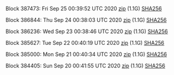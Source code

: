 Block 387473: Fri Sep 25 00:39:52 UTC 2020 [zip](https://dash-bootstrap.ams3.digitaloceanspaces.com/testnet/2020-09-25/bootstrap.dat.zip) (1.1G) [SHA256](https://dash-bootstrap.ams3.digitaloceanspaces.com/testnet/2020-09-25/sha256.txt)

Block 386844: Thu Sep 24 00:38:03 UTC 2020 [zip](https://dash-bootstrap.ams3.digitaloceanspaces.com/testnet/2020-09-24/bootstrap.dat.zip) (1.1G) [SHA256](https://dash-bootstrap.ams3.digitaloceanspaces.com/testnet/2020-09-24/sha256.txt)

Block 386236: Wed Sep 23 00:38:46 UTC 2020 [zip](https://dash-bootstrap.ams3.digitaloceanspaces.com/testnet/2020-09-23/bootstrap.dat.zip) (1.1G) [SHA256](https://dash-bootstrap.ams3.digitaloceanspaces.com/testnet/2020-09-23/sha256.txt)

Block 385627: Tue Sep 22 00:40:19 UTC 2020 [zip](https://dash-bootstrap.ams3.digitaloceanspaces.com/testnet/2020-09-22/bootstrap.dat.zip) (1.1G) [SHA256](https://dash-bootstrap.ams3.digitaloceanspaces.com/testnet/2020-09-22/sha256.txt)

Block 385000: Mon Sep 21 00:40:34 UTC 2020 [zip](https://dash-bootstrap.ams3.digitaloceanspaces.com/testnet/2020-09-21/bootstrap.dat.zip) (1.1G) [SHA256](https://dash-bootstrap.ams3.digitaloceanspaces.com/testnet/2020-09-21/sha256.txt)

Block 384405: Sun Sep 20 00:41:55 UTC 2020 [zip](https://dash-bootstrap.ams3.digitaloceanspaces.com/testnet/2020-09-20/bootstrap.dat.zip) (1.1G) [SHA256](https://dash-bootstrap.ams3.digitaloceanspaces.com/testnet/2020-09-20/sha256.txt)
